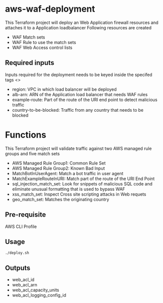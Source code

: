 # aws-waf-deployment

This Terraform project will deploy an Web Application firewall resources and attaches it to a Application loadbalancer
Following resources are created
* WAF Match sets
* WAF Rule to use the match sets
* WAF Web Access control lists

## Required inputs

Inputs required for the deployment needs to be keyed inside the specifed tags <>
* region: VPC in which load balancer will be deployed
* alb-arn: ARN of the Application load balancer that needs WAF rules
* example-route: Part of the route of the URI end point to detect malicious traffic
* country-to-be-blocked: Traffic from any country that needs to be blocked

# Functions

This Terraform project will validate traffic against two AWS managed rule groups and five match sets
* AWS Managed Rule Group1: Common Rule Set
* AWS Managed Rule Group2: Known Bad Input
* MatchBotInUserAgent: Match a bot traffic in user agent
* MatchExampleRouteInURI: Match part of the route of the URI End Point
* sql_injection_match_set: Look for snippets of malicious SQL code and eliminate unusual formatting that is used to bypass WAF
* xss_match_set: Inspect Cross site scripting attacks in Web requets
* geo_match_set: Matches the originating country


## Pre-requisite

AWS CLI Profile


## Usage
```./deploy.sh```

## Outputs

* web_acl_id
* web_acl_arn
* web_acl_capacity_units
* web_acl_logging_config_id
